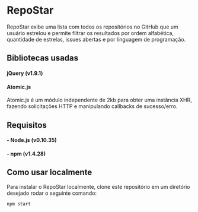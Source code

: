 # RepoStar

RepoStar exibe uma lista com todos os repositórios no GitHub que um usuário estrelou e permite filtrar os resultados por ordem alfabética, quantidade de estrelas, issues abertas e por linguagem de programação.

## Bibliotecas usadas

#### jQuery (v1.9.1)

#### Atomic.js
Atomic.js é um módulo independente de 2kb para obter uma instância XHR, fazendo solicitações HTTP e manipulando callbacks de sucesso/erro.

## Requisitos

#### - Node.js (v0.10.35)
#### - npm (v1.4.28)

## Como usar localmente

Para instalar o RepoStar localmente, clone este repositório em um diretório desejado rodar o seguinte comando:

```npm start```
